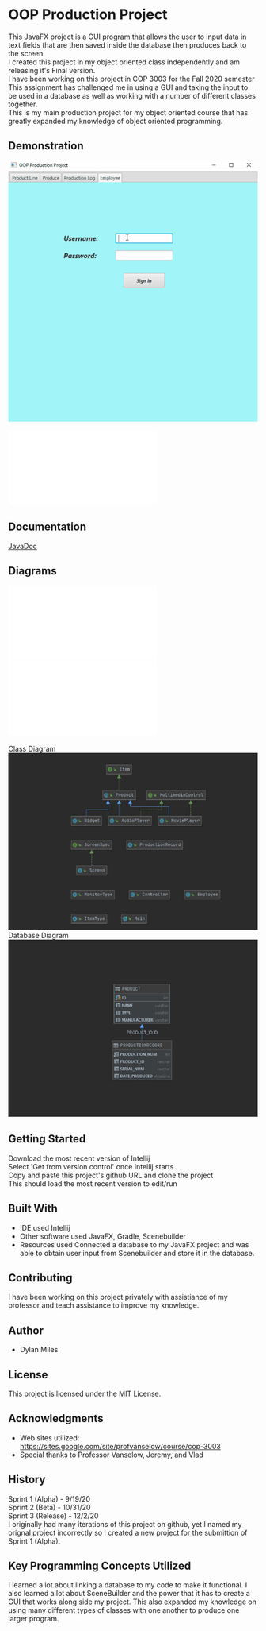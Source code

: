 # OOP Production Project

This JavaFX project is a GUI program that allows the user to input data in text fields that are then saved inside the database then produces back to the screen.<br />
I created this project in my object oriented class independently and am releasing it's Final version.<br />
I have been working on this project in COP 3003 for the Fall 2020 semester<br />
This assignment has challenged me in using a GUI and taking the input to be used in a database as well as working with a number of different classes together.<br />
This is my main production project for my object oriented course that has greatly expanded my knowledge of object oriented programming.<br />

## Demonstration


![Sample GIF](Production_Project_GIF.gif) <br />

![Alpha Progress](AlphaPic.pdf) 

## Documentation

[JavaDoc](https://dmiless.github.io/OOPProductionProject/index.html)


## Diagrams

![Alpha Class Diagrams](Alpha.pdf) <br />
![Alpha Database Diagrams](alphaDatabase.pdf)

Class Diagram <br />
![Sample Image](FinalClassDiagrams.JPG)
Database Diagram <br />
![Image 2](FinalDatabaseDiagram.JPG)
 
## Getting Started

Download the most recent version of Intellij <br />
Select 'Get from version control' once Intellij starts <br />
Copy and paste this project's github URL and clone the project <br />
This should load the most recent version to edit/run <br />

## Built With

* IDE used Intellij 
* Other software used JavaFX, Gradle, Scenebuilder 
* Resources used  Connected a database to my JavaFX project and was able to obtain user input from Scenebuilder and store it in the database. 

## Contributing

I have been working on this project privately with assistiance of my professor and teach assistance to improve my knowledge. 

## Author

* Dylan Miles 

## License

This project is licensed under the MIT License.

## Acknowledgments

* Web sites utilized: https://sites.google.com/site/profvanselow/course/cop-3003
* Special thanks to Professor Vanselow, Jeremy, and Vlad 

## History
Sprint 1 (Alpha) - 9/19/20 <br />
Sprint 2 (Beta) - 10/31/20 <br />
Sprint 3 (Release) - 12/2/20 <br />
I originally had many iterations of this project on github, yet I named my orignal project incorrectly so I created a new project for the submittion of Sprint 1 (Alpha).

## Key Programming Concepts Utilized

I learned a lot about linking a database to my code to make it functional. I also learned a lot about SceneBuilder and the power that it has to create a GUI that works along side my project. This also expanded my knowledge on using many different types of classes with one another to produce one larger program. 


